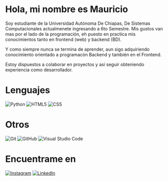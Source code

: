 # Hola, mi nombre es Mauricio 

Soy estudiante de la Universidad Autónoma De Chiapas, De Sistemas Computacionales actualmenete ingresando a 6to Semestre. Mis gustos van mas por el lado de la programación, eh puesto en practica mis conocimientos 
tanto en frontend (web) y backend (BD).

Y como siempre nunca se termina de aprender, aun sigo adquiriendo conocimiento orientado a programacón Backend y también en el Frontend.

Estoy dispuestos a colaborar en proyectos y así seguir obteniendo experiencia como desarrollador. 

# Lenguajes

![Python](https://img.shields.io/badge/python-3670A0?style=for-the-badge&logo=python&logoColor=white)
![HTML5](https://img.shields.io/badge/html5-%23E34F26.svg?style=for-the-badge&logo=html5&logoColor=white)
![CSS](https://img.shields.io/badge/css3-%231572B6.svg?style=for-the-badge&logo=css3&logocolor=white)

# Otros

![Git](https://img.shields.io/badge/git-%23F05033.svg?style=for-the-badge&logo=git&logoColor=white)
![GitHub](https://img.shields.io/badge/github-%23121011.svg?style=for-the-badge&logo=github&logoColor=white)
![Visual Studio Code](https://img.shields.io/badge/Visual%20Studio%20Code-0078d7.svg?style=for-the-badge&logo=visual-studio-code&logoColor=black)
# Encuentrame en
[![Instagram](https://img.shields.io/badge/Instagram-@mauricio-E4405F?style=for-the-badge&logo=instagram&logoColor=white&labelColor=101010)](https://www.instagram.com/maur.icio000/profilecard/?igsh=d3c1d3lyZWk2bzhu)
[![LinkedIn](https://img.shields.io/badge/LinkedIn-Mauricio_Lara-0077B5?style=for-the-badge&logo=linkedin&logoColor=white&labelColor=101010)](https://www.linkedin.com/in/sergio-mauricio-rivera-lara-8a7481287/)

<!---
mau12304/mau12304 is a ✨ special ✨ repository because its `README.md` (this file) appears on your GitHub profile.
You can click the Preview link to take a look at your changes.
--->
